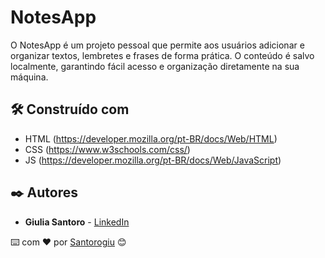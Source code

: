 # NotesApp

O NotesApp é um projeto pessoal que permite aos usuários adicionar e organizar textos, lembretes e frases de forma prática. O conteúdo é salvo localmente, garantindo fácil acesso e organização diretamente na sua máquina.

## 🛠️ Construído com

- HTML (https://developer.mozilla.org/pt-BR/docs/Web/HTML)
- CSS (https://www.w3schools.com/css/)
- JS (https://developer.mozilla.org/pt-BR/docs/Web/JavaScript)

## ✒️ Autores

- **Giulia Santoro** - [LinkedIn](https://www.linkedin.com/in/giulia-santoro-ribeiro)

⌨️ com ❤️ por [Santorogiu](https://github.com/Santorogiu) 😊

